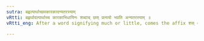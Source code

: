 ```yaml
---
sutra: बह्वल्पार्थाच्छस्कारकादन्यतरस्याम्
vRtti: बह्वर्थादल्पार्थाच्च कारकाभिधायिनः शब्दाच् छस् प्रत्ययो भवति अन्यतरस्याम् ॥
vRtti_eng: After a word signifying much or little, comes the affix शस् optionally, when the word stands in agreement with a verb (as _karaka_).

---
```

